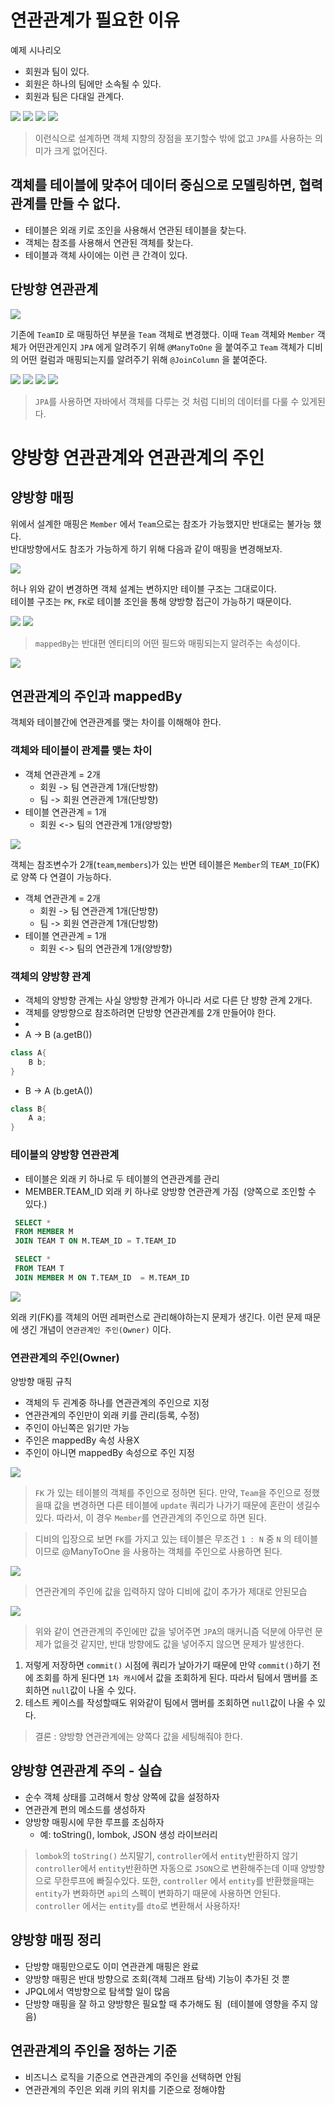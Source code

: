 # 연관관계가 필요한 이유

예제 시나리오
* 회원과 팀이 있다.
* 회원은 하나의 팀에만 소속될 수 있다.
* 회원과 팀은 다대일 관계다.


<img src="src/5.%20연관관계%20매핑%20기초/data1.png">

<img src="src/5.%20연관관계%20매핑%20기초/data2.png">

<img src="src/5.%20연관관계%20매핑%20기초/data3.png">

<img src="src/5.%20연관관계%20매핑%20기초/data4.png">

> 이런식으로 설계하면 객체 지향의 장점을 포기할수 밖에 없고 `JPA`를 사용하는 의미가 크게 없어진다.

##  객체를 테이블에 맞추어 데이터 중심으로 모델링하면, 협력 관계를 만들 수 없다.
 
* 테이블은 외래 키로 조인을 사용해서 연관된 테이블을 찾는다.
* 객체는 참조를 사용해서 연관된 객체를 찾는다.
* 테이블과 객체 사이에는 이런 큰 간격이 있다.

## 단방향 연관관계

<img src="src/5.%20연관관계%20매핑%20기초/data5.png">

기존에 `TeamID` 로 매핑하던 부분을 `Team` 객체로 변경했다.
이때 `Team`  객체와  `Member` 객체가 어떤관게인지 `JPA` 에게 알려주기 위해
`@ManyToOne` 을 붙여주고 `Team` 객체가 디비의 어떤 컬럼과 매핑되는지를 알려주기 위해
`@JoinColumn` 을 붙여준다.

<img src="src/5.%20연관관계%20매핑%20기초/data6.png">

<img src="src/5.%20연관관계%20매핑%20기초/data7.png">

<img src="src/5.%20연관관계%20매핑%20기초/data8.png">

<img src="src/5.%20연관관계%20매핑%20기초/data9.png">

> `JPA`를 사용하면 자바에서 객체를 다루는 것 처럼 디비의 데이터를 다룰 수 있게된다.

# 양방향 연관관계와 연관관계의 주인

## 양방향 매핑 

위에서 설계한 매핑은 `Member` 에서 `Team`으로는 참조가 가능했지만 반대로는 불가능 했다.  
반대방향에서도 참조가 가능하게 하기 위해 다음과 같이 매핑을 변경해보자.

<img src="src/5.%20연관관계%20매핑%20기초/data10.png">

허나 위와 같이 변경하면 객체 설계는 변하지만 테이블 구조는 그대로이다.  
테이블 구조는 `PK`, `FK`로 테이블 조인을 통해 양방향 접근이 가능하기 때문이다.

<img src="src/5.%20연관관계%20매핑%20기초/data11.png">

<img src="src/5.%20연관관계%20매핑%20기초/data12.png">

>`mappedBy`는 반대편 엔티티의 어떤 필드와 매핑되는지 알려주는 속성이다.

<img src="src/5.%20연관관계%20매핑%20기초/data13.png">

## 연관관계의 주인과 mappedBy

객체와 테이블간에 연관관계를 맺는 차이를 이해해야 한다.

### 객체와 테이블이 관계를 맺는 차이

* 객체 연관관계 = 2개
  * 회원 -> 팀 연관관계 1개(단방향)
  * 팀 -> 회원 연관관계 1개(단방향)
* 테이블 연관관계 = 1개
  *  회원 <-> 팀의 연관관계 1개(양방향)

<img src="src/5.%20연관관계%20매핑%20기초/data14.png">

객체는 참조변수가 2개(`team`,`members`)가 있는 반면
테이블은 `Member`의 `TEAM_ID`(FK) 로 양쪽 다 연결이 가능하다.

* 객체 연관관계 = 2개
  * 회원 -> 팀 연관관계 1개(단방향)
  * 팀 -> 회원 연관관계 1개(단방향)
* 테이블 연관관계 = 1개
  * 회원 <-> 팀의 연관관계 1개(양방향)

### 객체의 양방향 관계

* 객체의 양방향 관계는 사실 양방향 관계가 아니라 서로 다른 단 뱡향 관계 2개다.
* 객체를 양방향으로 참조하려면 단방향 연관관계를 2개 만들어야 한다.
* 
* A -> B (a.getB())
```java
class A{
    B b;
}
```

* B -> A (b.getA())
```java
class B{
    A a;
}
```

### 테이블의 양방향 연관관계

* 테이블은 외래 키 하나로 두 테이블의 연관관계를 관리
* MEMBER.TEAM_ID 외래 키 하나로 양방향 연관관계 가짐  (양쪽으로 조인할 수 있다.)

```sql
 SELECT *
 FROM MEMBER M
 JOIN TEAM T ON M.TEAM_ID = T.TEAM_ID

 SELECT *
 FROM TEAM T
 JOIN MEMBER M ON T.TEAM_ID  = M.TEAM_ID
```
<img src="src/5.%20연관관계%20매핑%20기초/data15.png">

외래 키(FK)를 객체의 어떤 레퍼런스로 관리해야하는지 문제가 생긴다. 
이런 문제 때문에 생긴 개념이 `연관관계인 주인(Owner)` 이다.

### 연관관계의 주인(Owner)

양방향 매핑 규칙

* 객체의 두 괸계중 하나를 연관관계의 주인으로 지정
* 연관관계의 주인만이 외래 키를 관리(등록, 수정)
* 주인이 아닌쪽은 읽기만 가능
* 주인은 mappedBy 속성 사용X 
* 주인이 아니면  mappedBy 속성으로 주인 지정

<img src="src/5.%20연관관계%20매핑%20기초/data16.png">

> `FK` 가 있는 테이블의 객체를 주인으로 정하면 된다.
> 만약, `Team`을 주인으로 정했을때 값을 변경하면 다른 테이블에 `update` 쿼리가 나가기 때문에
> 혼란이 생길수 있다. 따라서, 이 경우 `Member`를 연관관계의 주인으로 하면 된다.

> 디비의 입장으로 보면 `FK`를 가지고 있는 테이블은 무조건 `1 : N` 중 `N` 의 테이블이므로
> @ManyToOne 을 사용하는 객체를 주인으로 사용하면 된다.

<img src="src/5.%20연관관계%20매핑%20기초/data17.png">

>연관관계의 주인에 값을 입력하지 않아 디비에 값이 추가가 제대로 안된모습

<img src="src/5.%20연관관계%20매핑%20기초/data18.png">

> 위와 같이 연관관계의 주인에만 값을 넣어주면 `JPA`의 매커니즘 덕분에 아무런 문제가 없을것 같지만,
> 반대 방향에도 값을 넣어주지 않으면 문제가 발생한다.

1. 저렇게 저장하면 `commit()` 시점에 쿼리가 날아가기 때문에 만약 `commit()`하기 전에 조회를 하게 된다면
`1차 캐시`에서 값을 조회하게 된다. 따라서 팀에서 맴버를 조회하면 `null`값이 나올 수 있다.
2. 테스트 케이스를 작성할때도 위와같이 팀에서 맴버를 조회하면 `null`값이 나올 수 있다.

>결론 : 양방향 연관관계에는 양쪽다 값을 세팅해줘야 한다.

## 양방향 연관관계 주의 - 실습

* 순수 객체 상태를 고려해서 항상 양쪽에 값을 설정하자
* 연관관계 편의 메소드를 생성하자
* 양방향 매핑시에 무한 루프를 조심하자
  * 예: toString(), lombok, JSON 생성 라이브러리

> `lombok`의  `toString()` 쓰지말기, `controller`에서 `entity`반환하지 않기
> `controller`에서 `entity`반환하면  자동으로 `JSON`으로 변환해주는데 이때 양방향으로 무한루프에 빠질수있다.
> 또한,  `controller` 에서 `entity`를 반환했을때는  `entity`가 변화하면 `api`의 스펙이 변화하기 때문에 사용하면 안된다.
> `controller` 에서는 `entity`를 `dto`로 변환해서 사용하자!

## 양방향 매핑 정리

* 단방향 매핑만으로도 이미 연관관계 매핑은 완료
* 양방향 매핑은 반대 방향으로 조회(객체 그래프 탐색) 기능이 추가된 것 뿐
* JPQL에서 역방향으로 탐색할 일이 많음
* 단방향 매핑을 잘 하고 양방향은 필요할 때 추가해도 됨  (테이블에 영향을 주지 않음)

## 연관관계의 주인을 정하는 기준

* 비즈니스 로직을 기준으로 연관관계의 주인을 선택하면 안됨
* 연관관계의 주인은 외래 키의 위치를 기준으로 정해야함